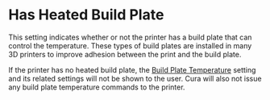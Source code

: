 Has Heated Build Plate
====
This setting indicates whether or not the printer has a build plate that can control the temperature. These types of build plates are installed in many 3D printers to improve adhesion between the print and the build plate.

If the printer has no heated build plate, the [Build Plate Temperature](../material/material_bed_temperature.md) setting and its related settings will not be shown to the user. Cura will also not issue any build plate temperature commands to the printer.